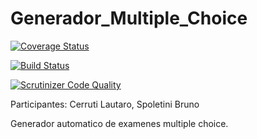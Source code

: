 # Generador_Multiple_Choice

[![Coverage Status](https://coveralls.io/repos/github/LautaroCerruti/Generador_Multiple_Choice/badge.svg?branch=master)](https://coveralls.io/github/LautaroCerruti/Generador_Multiple_Choice?branch=master)

[![Build Status](https://travis-ci.org/LautaroCerruti/Generador_Multiple_Choice.svg?branch=master)](https://travis-ci.org/LautaroCerruti/Generador_Multiple_Choice)

[![Scrutinizer Code Quality](https://scrutinizer-ci.com/g/LautaroCerruti/Generador_Multiple_Choice/badges/quality-score.png?b=master)](https://scrutinizer-ci.com/g/LautaroCerruti/Generador_Multiple_Choice/?branch=master)

Participantes: Cerruti Lautaro, Spoletini Bruno

Generador automatico de examenes multiple choice.
